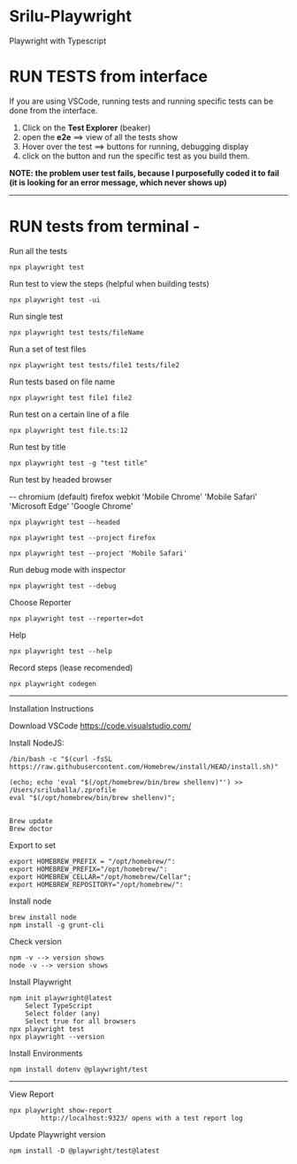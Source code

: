 # Srilu-Playwright
Playwright with Typescript

# RUN TESTS from interface

If you are using VSCode, running tests and running specific tests can be done from the interface.

1. Click on the **Test Explorer** (beaker)
2. open the **e2e** ==> view of all the tests show
3. Hover over the test ==> buttons for running, debugging display
4. click on the button and run the specific test as you build them.

**NOTE: the problem user test fails, because I purposefully coded it to fail (it is looking for an error message, which never shows up)**

______________________________________________

# RUN tests from terminal - 

Run all the tests

    npx playwright test

Run test to view the steps (helpful when building tests)

    npx playwright test -ui

Run single test

    npx playwright test tests/fileName

Run a set of test files

    npx playwright test tests/file1 tests/file2

Run tests based on file name
    
    npx playwright test file1 file2

Run test on a certain line of a file
    
    npx playwright test file.ts:12

Run test by title
    
    npx playwright test -g "test title"

Run test by headed browser 

-- chromium (default) firefox webkit 'Mobile Chrome' 'Mobile Safari' 'Microsoft Edge' 'Google Chrome'
    
    npx playwright test --headed

    npx playwright test --project firefox

    npx playwright test --project 'Mobile Safari'

Run debug mode with inspector

    npx playwright test --debug

Choose Reporter

    npx playwright test --reporter=dot

Help

    npx playwright test --help

Record steps (lease recomended)

    npx playwright codegen   


--------------------------------------
Installation Instructions

Download VSCode https://code.visualstudio.com/

Install NodeJS:
   
    /bin/bash -c "$(curl -fsSL https://raw.githubusercontent.com/Homebrew/install/HEAD/install.sh)"
   
    (echo; echo 'eval "$(/opt/homebrew/bin/brew shellenv)"') >> /Users/sriluballa/.zprofile
    eval "$(/opt/homebrew/bin/brew shellenv)";
   
   
    Brew update
    Brew doctor

Export to set     
   
    export HOMEBREW_PREFIX = "/opt/homebrew/":
    export HOMEBREW_PREFIX="/opt/homebrew/":
    export HOMEBREW_CELLAR="/opt/homebrew/Cellar";
    export HOMEBREW_REPOSITORY="/opt/homebrew/":  


Install node    
   
    brew install node
    npm install -g grunt-cli


Check version    
   
    npm -v --> version shows
    node -v --> version shows


Install Playwright

    npm init playwright@latest
        Select TypeScript
        Select folder (any)
        Select true for all browsers
    npx playwright test
    npx playwright --version


Install Environments

    npm install dotenv @playwright/test 


--------------------------
View Report

    npx playwright show-report 
            http://localhost:9323/ opens with a test report log


Update Playwright version

    npm install -D @playwright/test@latest

